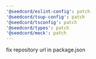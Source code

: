 ```yaml
---
'@seedcord/eslint-config': patch
'@seedcord/tsup-config': patch
'@seedcord/tsconfig': patch
'@seedcord/types': patch
'@seedcord/mock': patch
---
```


fix repository url in package.json
